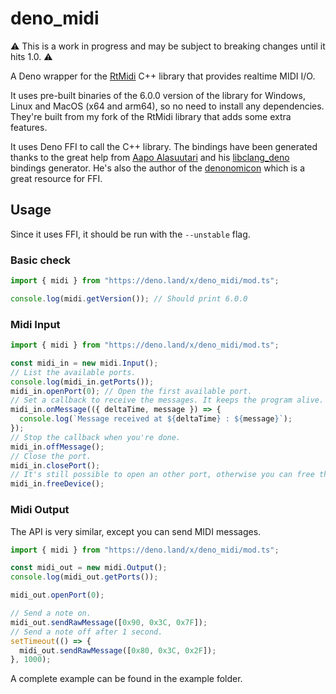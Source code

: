 # deno_midi

⚠️ This is a work in progress and may be subject to breaking changes until it
hits 1.0. ⚠️

A Deno wrapper for the [RtMidi](https://github.com/thestk/rtmidi) C++ library
that provides realtime MIDI I/O.

It uses pre-built binaries of the 6.0.0 version of the library for Windows,
Linux and MacOS (x64 and arm64), so no need to install any dependencies. They're
built from my fork of the RtMidi library that adds some extra features.

It uses Deno FFI to call the C++ library. The bindings have been generated
thanks to the great help from [Aapo Alasuutari](https://github.com/aapoalas) and
his [libclang_deno](https://github.com/aapoalas/libclang_deno) bindings
generator. He's also the author of the
[denonomicon](https://denonomicon.deno.dev/) which is a great resource for FFI.

## Usage

Since it uses FFI, it should be run with the `--unstable` flag.

### Basic check

```ts
import { midi } from "https://deno.land/x/deno_midi/mod.ts";

console.log(midi.getVersion()); // Should print 6.0.0
```

### Midi Input

```ts
import { midi } from "https://deno.land/x/deno_midi/mod.ts";

const midi_in = new midi.Input();
// List the available ports.
console.log(midi_in.getPorts());
midi_in.openPort(0); // Open the first available port.
// Set a callback to receive the messages. It keeps the program alive.
midi_in.onMessage(({ deltaTime, message }) => {
  console.log(`Message received at ${deltaTime} : ${message}`);
});
// Stop the callback when you're done.
midi_in.offMessage();
// Close the port.
midi_in.closePort();
// It's still possible to open an other port, otherwise you can free the device.
midi_in.freeDevice();
```

### Midi Output

The API is very similar, except you can send MIDI messages.

```ts
import { midi } from "https://deno.land/x/deno_midi/mod.ts";

const midi_out = new midi.Output();
console.log(midi_out.getPorts());

midi_out.openPort(0);

// Send a note on.
midi_out.sendRawMessage([0x90, 0x3C, 0x7F]);
// Send a note off after 1 second.
setTimeout(() => {
  midi_out.sendRawMessage([0x80, 0x3C, 0x2F]);
}, 1000);
```

A complete example can be found in the example folder.
